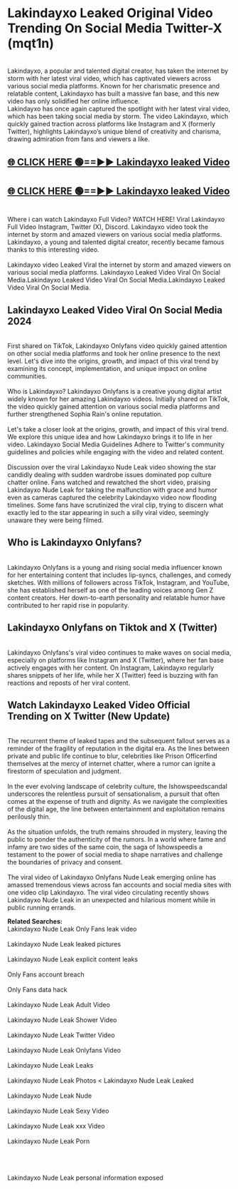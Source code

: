# Lakindayxo Leaked Original Video Trending On Social Media Twitter-X (mqt1n)

<br>
Lakindayxo, a popular and talented digital creator, has taken the internet by storm with her latest viral video, which has captivated viewers across various social media platforms. Known for her charismatic presence and relatable content, Lakindayxo has built a massive fan base, and this new video has only solidified her online influence.
<br>
Lakindayxo has once again captured the spotlight with her latest viral video, which has been taking social media by storm. The video Lakindayxo, which quickly gained traction across platforms like Instagram and X (formerly Twitter), highlights Lakindayxo’s unique blend of creativity and charisma, drawing admiration from fans and viewers a like.
<br>

## [🌐 CLICK HERE 🟢==►►  Lakindayxo leaked Video ](https://onlyclips.site?title=Lakindayxo&ref=git)

## [🌐 CLICK HERE 🟢==►►  Lakindayxo leaked Video ](https://onlyclips.site?title=Lakindayxo&ref=git)



<br>
Where i can watch Lakindayxo Full Video? WATCH HERE! Viral Lakindayxo Full Video Instagram, Twitter (X), Discord. Lakindayxo video took the internet by storm and amazed viewers on various social media platforms. Lakindayxo, a young and talented digital creator, recently became famous thanks to this interesting video.
<br><br>
Lakindayxo video Leaked Viral the internet by storm and amazed viewers on various social media platforms. Lakindayxo Leaked Video Viral On Social Media.Lakindayxo Leaked Video Viral On Social Media.Lakindayxo Leaked Video Viral On Social Media.
<br>

<h2>Lakindayxo Leaked Video Viral On Social Media 2024</h2>
<br>
First shared on TikTok, Lakindayxo Onlyfans video quickly gained attention on other social media platforms and took her online presence to the next level. Let's dive into the origins, growth, and impact of this viral trend by examining its concept, implementation, and unique impact on online communities.
<br><br>
Who is Lakindayxo? Lakindayxo Onlyfans is a creative young digital artist widely known for her amazing Lakindayxo videos. Initially shared on TikTok, the video quickly gained attention on various social media platforms and further strengthened Sophia Rain's online reputation.
<br><br>
Let's take a closer look at the origins, growth, and impact of this viral trend. We explore this unique idea and how Lakindayxo brings it to life in her video. Lakindayxo Social Media Guidelines Adhere to Twitter's community guidelines and policies while engaging with the video and related content.
<br><br>
Discussion over the viral Lakindayxo Nude Leak video showing the star candidly dealing with sudden wardrobe issues dominated pop culture chatter online. Fans watched and rewatched the short video, praising Lakindayxo Nude Leak for taking the malfunction with grace and humor even as cameras captured the celebrity Lakindayxo video now flooding timelines. Some fans have scrutinized the viral clip, trying to discern what exactly led to the star appearing in such a silly viral video, seemingly unaware they were being filmed.
<br>

<h2>Who is Lakindayxo Onlyfans?</h2>
<br>
Lakindayxo Onlyfans is a young and rising social media influencer known for her entertaining content that includes lip-syncs, challenges, and comedy sketches. With millions of followers across TikTok, Instagram, and YouTube, she has established herself as one of the leading voices among Gen Z content creators. Her down-to-earth personality and relatable humor have contributed to her rapid rise in popularity.
<br>
<h2>Lakindayxo Onlyfans on Tiktok and X (Twitter)</h2>
<br>
Lakindayxo Onlyfans's viral video continues to make waves on social media, especially on platforms like Instagram and X (Twitter), where her fan base actively engages with her content. On Instagram, Lakindayxo regularly shares snippets of her life, while her X (Twitter) feed is buzzing with fan reactions and reposts of her viral content.
<br>
<h2>Watch Lakindayxo Leaked Video Official Trending on X Twitter (New Update)</h2>
<br>
The recurrent theme of leaked tapes and the subsequent fallout serves as a reminder of the fragility of reputation in the digital era. As the lines between private and public life continue to blur, celebrities like Prison Officerfind themselves at the mercy of internet chatter, where a rumor can ignite a firestorm of speculation and judgment.
<br><br>
In the ever evolving landscape of celebrity culture, the Ishowspeedscandal underscores the relentless pursuit of sensationalism, a pursuit that often comes at the expense of truth and dignity. As we navigate the complexities of the digital age, the line between entertainment and exploitation remains perilously thin.
<br><br>
As the situation unfolds, the truth remains shrouded in mystery, leaving the public to ponder the authenticity of the rumors. In a world where fame and infamy are two sides of the same coin, the saga of Ishowspeedis a testament to the power of social media to shape narratives and challenge the boundaries of privacy and consent.
<br><br>
The viral video of Lakindayxo Onlyfans Nude Leak emerging online has amassed tremendous views across fan accounts and social media sites with one video clip Lakindayxo. The viral video circulating recently shows Lakindayxo Nude Leak in an unexpected and hilarious moment while in public running errands.
<br>

<strong>Related Searches:</strong>
<br>
Lakindayxo Nude Leak Only Fans leak video
<br><br>
Lakindayxo Nude Leak leaked pictures
<br><br>
Lakindayxo Nude Leak explicit content leaks
<br><br>
Only Fans account breach
<br><br>
Only Fans data hack
<br><br>
Lakindayxo Nude Leak Adult Video
<br><br>
Lakindayxo Nude Leak Shower Video
<br><br>
Lakindayxo Nude Leak Twitter Video
<br><br>
Lakindayxo Nude Leak Onlyfans Video
<br><br>
Lakindayxo Nude Leak Leaks
<br><br>
Lakindayxo Nude Leak Photos
<
Lakindayxo Nude Leak Leaked
<br><br>
Lakindayxo Nude Leak Nude
<br><br>
Lakindayxo Nude Leak Sexy Video
<br><br>
Lakindayxo Nude Leak xxx Video
<br><br>
Lakindayxo Nude Leak Porn
<br><br>

<br><br>
Lakindayxo Nude Leak personal information exposed